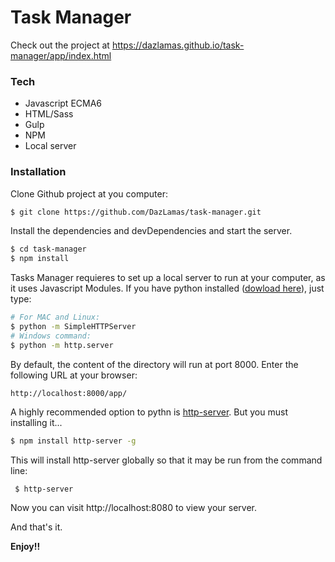 # Task Manager

Check out the project at https://dazlamas.github.io/task-manager/app/index.html

### Tech

* Javascript ECMA6
* HTML/Sass
* Gulp
* NPM
* Local server

### Installation

Clone Github project at you computer:

```sh
$ git clone https://github.com/DazLamas/task-manager.git
```

Install the dependencies and devDependencies and start the server.

```sh
$ cd task-manager
$ npm install
```

Tasks Manager requieres to set up a local server to run at your computer, as it uses Javascript Modules. 
If you have python installed ([dowload here](https://www.python.org/)), just type:

```sh
# For MAC and Linux:
$ python -m SimpleHTTPServer
# Windows command:
$ python -m http.server
```
By default, the content of the directory will run at port 8000. Enter the following URL at your browser:

    http://localhost:8000/app/

A highly recommended option to pythn is [http-server](https://www.npmjs.com/package/http-server). But you must installing it...

```sh
$ npm install http-server -g
```
This will install http-server globally so that it may be run from the command line:
```sh
 $ http-server
```
Now you can visit http://localhost:8080 to view your server. 

And that's it.

**Enjoy!!**

